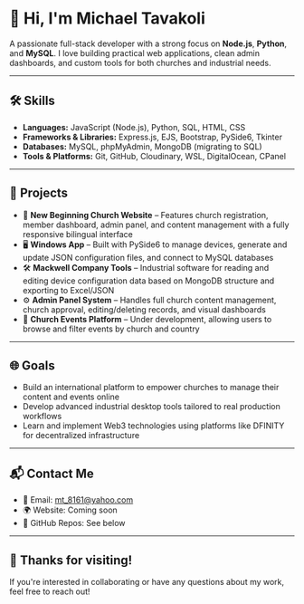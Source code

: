 # 👋 Hi, I'm Michael Tavakoli

A passionate full-stack developer with a strong focus on **Node.js**, **Python**, and **MySQL**. I love building practical web applications, clean admin dashboards, and custom tools for both churches and industrial needs.

---

## 🛠 Skills

- **Languages:** JavaScript (Node.js), Python, SQL, HTML, CSS
- **Frameworks & Libraries:** Express.js, EJS, Bootstrap, PySide6, Tkinter
- **Databases:** MySQL, phpMyAdmin, MongoDB (migrating to SQL)
- **Tools & Platforms:** Git, GitHub, Cloudinary, WSL, DigitalOcean, CPanel

---

## 📌 Projects

- 🔔 **New Beginning Church Website** – Features church registration, member dashboard, admin panel, and content management with a fully responsive bilingual interface
- 🖥 **Windows App** – Built with PySide6 to manage devices, generate and update JSON configuration files, and connect to MySQL databases
- 🛠 **Mackwell Company Tools** – Industrial software for reading and editing device configuration data based on MongoDB structure and exporting to Excel/JSON
- ⚙ **Admin Panel System** – Handles full church content management, church approval, editing/deleting records, and visual dashboards
- 📅 **Church Events Platform** – Under development, allowing users to browse and filter events by church and country

---

## 🌐 Goals

- Build an international platform to empower churches to manage their content and events online
- Develop advanced industrial desktop tools tailored to real production workflows
- Learn and implement Web3 technologies using platforms like DFINITY for decentralized infrastructure

---

## 📬 Contact Me

- 📧 Email: mt_8161@yahoo.com
- 🌍 Website: Coming soon
- 📁 GitHub Repos: See below

---

## 🙏 Thanks for visiting!

If you're interested in collaborating or have any questions about my work, feel free to reach out!
